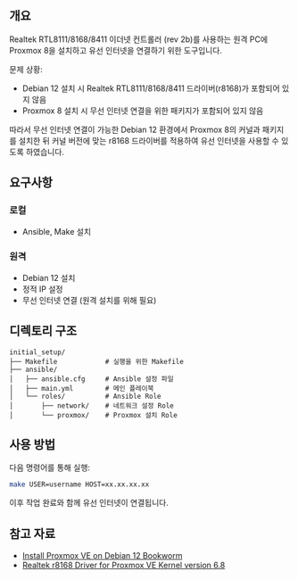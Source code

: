 ## 개요

Realtek RTL8111/8168/8411 이더넷 컨트롤러 (rev 2b)를 사용하는 원격 PC에 Proxmox 8을 설치하고 유선 인터넷을 연결하기 위한 도구입니다.

문제 상황:

- Debian 12 설치 시 Realtek RTL8111/8168/8411 드라이버(r8168)가 포함되어 있지 않음
- Proxmox 8 설치 시 무선 인터넷 연결을 위한 패키지가 포함되어 있지 않음

따라서 무선 인터넷 연결이 가능한 Debian 12 환경에서
Proxmox 8의 커널과 패키지를 설치한 뒤 
커널 버전에 맞는 r8168 드라이버를 적용하여 유선 인터넷을 사용할 수 있도록 하였습니다.

## 요구사항

### 로컬

- Ansible, Make 설치

### 원격

- Debian 12 설치
- 정적 IP 설정
- 무선 인터넷 연결 (원격 설치를 위해 필요)

## 디렉토리 구조

```
initial_setup/
├── Makefile			# 실행을 위한 Makefile
├── ansible/
│   ├── ansible.cfg		# Ansible 설정 파일
│   ├── main.yml		# 메인 플레이북
│   └── roles/			# Ansible Role
│       ├── network/	# 네트워크 설정 Role
│       └── proxmox/	# Proxmox 설치 Role
```

## 사용 방법

다음 명령어를 통해 실행:

```bash
make USER=username HOST=xx.xx.xx.xx
```

이후 작업 완료와 함께 유선 인터넷이 연결됩니다.

## 참고 자료

- [Install Proxmox VE on Debian 12 Bookworm](https://pve.proxmox.com/wiki/Install_Proxmox_VE_on_Debian_12_Bookworm)
- [Realtek r8168 Driver for Proxmox VE Kernel version 6.8](https://gist.github.com/tushroy/69f84ee5955e76396f3b0f41ad9b731a)
